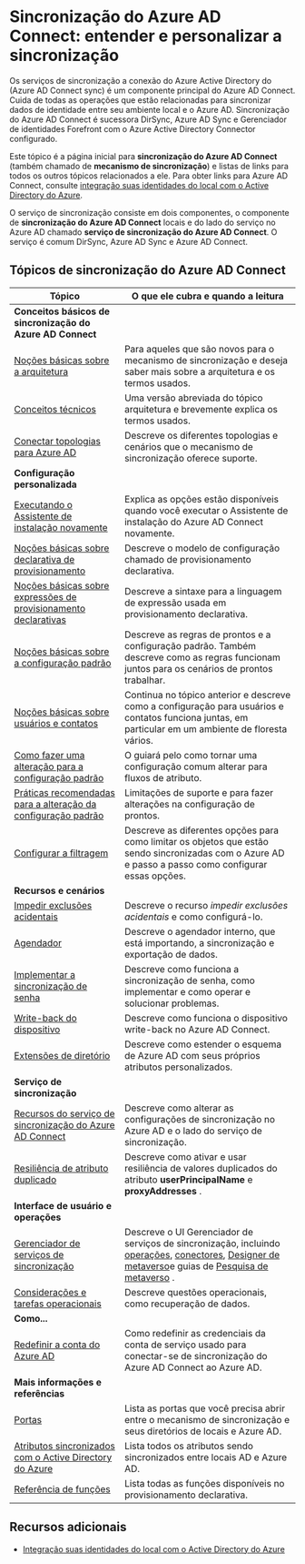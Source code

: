 <properties
    pageTitle="Sincronização do Azure AD Connect: entender e personalizar a sincronização | Microsoft Azure"
    description="Explica como Azure AD Connect sincronizar funciona e como personalizar."
    services="active-directory"
    documentationCenter=""
    authors="andkjell"
    manager="femila"
    editor=""/>

<tags
    ms.service="active-directory"
    ms.workload="identity"
    ms.tgt_pltfrm="na"
    ms.devlang="na"
    ms.topic="article"
    ms.date="08/29/2016"
    ms.author="markusvi;andkjell"/>


# <a name="azure-ad-connect-sync-understand-and-customize-synchronization"></a>Sincronização do Azure AD Connect: entender e personalizar a sincronização
Os serviços de sincronização a conexão do Azure Active Directory do (Azure AD Connect sync) é um componente principal do Azure AD Connect. Cuida de todas as operações que estão relacionadas para sincronizar dados de identidade entre seu ambiente local e o Azure AD. Sincronização do Azure AD Connect é sucessora DirSync, Azure AD Sync e Gerenciador de identidades Forefront com o Azure Active Directory Connector configurado.

Este tópico é a página inicial para **sincronização do Azure AD Connect** (também chamado de **mecanismo de sincronização**) e listas de links para todos os outros tópicos relacionados a ele. Para obter links para Azure AD Connect, consulte [integração suas identidades do local com o Active Directory do Azure](active-directory-aadconnect.md).

O serviço de sincronização consiste em dois componentes, o componente de **sincronização do Azure AD Connect** locais e do lado do serviço no Azure AD chamado **serviço de sincronização do Azure AD Connect**. O serviço é comum DirSync, Azure AD Sync e Azure AD Connect.

## <a name="azure-ad-connect-sync-topics"></a>Tópicos de sincronização do Azure AD Connect

Tópico | O que ele cubra e quando a leitura
----- | -----
**Conceitos básicos de sincronização do Azure AD Connect** |
[Noções básicas sobre a arquitetura](active-directory-aadconnectsync-understanding-architecture.md) | Para aqueles que são novos para o mecanismo de sincronização e deseja saber mais sobre a arquitetura e os termos usados.
[Conceitos técnicos](active-directory-aadconnectsync-technical-concepts.md) | Uma versão abreviada do tópico arquitetura e brevemente explica os termos usados.
[Conectar topologias para Azure AD](active-directory-aadconnect-topologies.md) | Descreve os diferentes topologias e cenários que o mecanismo de sincronização oferece suporte.
**Configuração personalizada** |
[Executando o Assistente de instalação novamente](active-directory-aadconnectsync-installation-wizard.md) | Explica as opções estão disponíveis quando você executar o Assistente de instalação do Azure AD Connect novamente.
[Noções básicas sobre declarativa de provisionamento](active-directory-aadconnectsync-understanding-declarative-provisioning.md)| Descreve o modelo de configuração chamado de provisionamento declarativa.
[Noções básicas sobre expressões de provisionamento declarativas](active-directory-aadconnectsync-understanding-declarative-provisioning-expressions.md) | Descreve a sintaxe para a linguagem de expressão usada em provisionamento declarativa.
[Noções básicas sobre a configuração padrão](active-directory-aadconnectsync-understanding-default-configuration.md)| Descreve as regras de prontos e a configuração padrão. Também descreve como as regras funcionam juntos para os cenários de prontos trabalhar.
[Noções básicas sobre usuários e contatos](active-directory-aadconnectsync-understanding-users-and-contacts.md) | Continua no tópico anterior e descreve como a configuração para usuários e contatos funciona juntas, em particular em um ambiente de floresta vários.
[Como fazer uma alteração para a configuração padrão](active-directory-aadconnectsync-change-the-configuration.md) | O guiará pelo como tornar uma configuração comum alterar para fluxos de atributo.
[Práticas recomendadas para a alteração da configuração padrão](active-directory-aadconnectsync-best-practices-changing-default-configuration.md) | Limitações de suporte e para fazer alterações na configuração de prontos.
[Configurar a filtragem](active-directory-aadconnectsync-configure-filtering.md) | Descreve as diferentes opções para como limitar os objetos que estão sendo sincronizadas com o Azure AD e passo a passo como configurar essas opções.
**Recursos e cenários** |
[Impedir exclusões acidentais](active-directory-aadconnectsync-feature-prevent-accidental-deletes.md) | Descreve o recurso *impedir exclusões acidentais* e como configurá-lo.
[Agendador](active-directory-aadconnectsync-feature-scheduler.md) | Descreve o agendador interno, que está importando, a sincronização e exportação de dados.
[Implementar a sincronização de senha](active-directory-aadconnectsync-implement-password-synchronization.md) | Descreve como funciona a sincronização de senha, como implementar e como operar e solucionar problemas.
[Write-back do dispositivo](active-directory-aadconnect-feature-device-writeback.md) | Descreve como funciona o dispositivo write-back no Azure AD Connect.
[Extensões de diretório](active-directory-aadconnectsync-feature-directory-extensions.md) | Descreve como estender o esquema de Azure AD com seus próprios atributos personalizados.
**Serviço de sincronização** |
[Recursos do serviço de sincronização do Azure AD Connect](active-directory-aadconnectsyncservice-features.md) | Descreve como alterar as configurações de sincronização no Azure AD e o lado do serviço de sincronização.
[Resiliência de atributo duplicado](active-directory-aadconnectsyncservice-duplicate-attribute-resiliency.md) | Descreve como ativar e usar resiliência de valores duplicados do atributo **userPrincipalName** e **proxyAddresses** .
**Interface de usuário e operações** |
[Gerenciador de serviços de sincronização](active-directory-aadconnectsync-service-manager-ui.md) | Descreve o UI Gerenciador de serviços de sincronização, incluindo [operações](active-directory-aadconnectsync-service-manager-ui-operations.md), [conectores](active-directory-aadconnectsync-service-manager-ui-connectors.md), [Designer de metaverso](active-directory-aadconnectsync-service-manager-ui-mvdesigner.md)e guias de [Pesquisa de metaverso](active-directory-aadconnectsync-service-manager-ui-mvsearch.md) .
[Considerações e tarefas operacionais](active-directory-aadconnectsync-operations.md) | Descreve questões operacionais, como recuperação de dados.
**Como...** |
[Redefinir a conta do Azure AD](active-directory-aadconnectsync-howto-azureadaccount.md) | Como redefinir as credenciais da conta de serviço usado para conectar-se de sincronização do Azure AD Connect ao Azure AD.
**Mais informações e referências** |
[Portas](active-directory-aadconnect-ports.md) | Lista as portas que você precisa abrir entre o mecanismo de sincronização e seus diretórios de locais e Azure AD.
[Atributos sincronizados com o Active Directory do Azure](active-directory-aadconnectsync-attributes-synchronized.md) | Lista todos os atributos sendo sincronizados entre locais AD e Azure AD.
[Referência de funções](active-directory-aadconnectsync-functions-reference.md) | Lista todas as funções disponíveis no provisionamento declarativa.

## <a name="additional-resources"></a>Recursos adicionais

* [Integração suas identidades do local com o Active Directory do Azure](active-directory-aadconnect.md)
